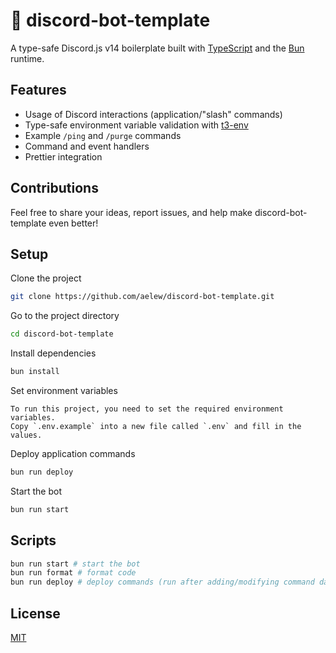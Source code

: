 # 📝 discord-bot-template

A type-safe Discord.js v14 boilerplate built with [TypeScript](https://www.typescriptlang.org) and the [Bun](https://bun.sh) runtime.

## Features

- Usage of Discord interactions (application/"slash" commands)
- Type-safe environment variable validation with [t3-env](https://env.t3.gg)
- Example `/ping` and `/purge` commands
- Command and event handlers
- Prettier integration

## Contributions

Feel free to share your ideas, report issues, and help make discord-bot-template even better!

## Setup

Clone the project

```bash
git clone https://github.com/aelew/discord-bot-template.git
```

Go to the project directory

```bash
cd discord-bot-template
```

Install dependencies

```bash
bun install
```

Set environment variables

```
To run this project, you need to set the required environment variables.
Copy `.env.example` into a new file called `.env` and fill in the values.
```

Deploy application commands

```bash
bun run deploy
```

Start the bot

```bash
bun run start
```

## Scripts

```bash
bun run start # start the bot
bun run format # format code
bun run deploy # deploy commands (run after adding/modifying command data)
```

## License

[MIT](https://choosealicense.com/licenses/mit/)
